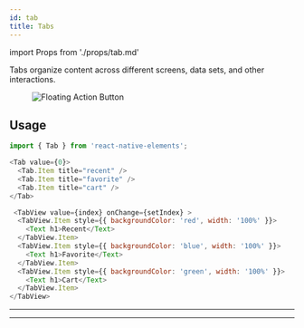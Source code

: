 ```yaml
---
id: tab
title: Tabs
---
```


import Props from './props/tab.md'

Tabs organize content across different screens, data sets, and other interactions.

<div className="component-preview component-preview--grid component-preview--grid-10">
  <figure>
    <img src="/img/tab.jpg" alt="Floating Action Button" />
  </figure>
</div>

## Usage

```js
import { Tab } from 'react-native-elements';
```

```js
<Tab value={0}>
  <Tab.Item title="recent" />
  <Tab.Item title="favorite" />
  <Tab.Item title="cart" />
</Tab>

 <TabView value={index} onChange={setIndex} >
  <TabView.Item style={{ backgroundColor: 'red', width: '100%' }}>
    <Text h1>Recent</Text>
  </TabView.Item>
  <TabView.Item style={{ backgroundColor: 'blue', width: '100%' }}>
    <Text h1>Favorite</Text>
  </TabView.Item>
  <TabView.Item style={{ backgroundColor: 'green', width: '100%' }}>
    <Text h1>Cart</Text>
  </TabView.Item>
</TabView>
```

---

<Props />

---
